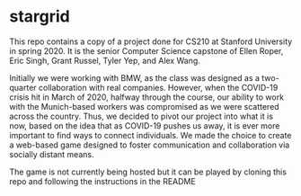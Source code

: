 # stargrid

This repo contains a copy of a project done for CS210 at Stanford University in spring 2020. 
It is the senior Computer Science capstone of Ellen Roper, Eric Singh, Grant Russel, Tyler Yep, and Alex Wang. 

Initially we were working with BMW, as the class was designed as a two-quarter collaboration with real companies. However, 
when the COVID-19 crisis hit in March of 2020, halfway through the course, our ability to work with the Munich-based workers
was compromised as we were scattered across the country. Thus, we decided to pivot our project into what it is now, based on
the idea that as COVID-19 pushes us away, it is ever more important to find ways to connect individuals. We made the choice to 
create a web-based game designed to foster communication and collaboration via socially distant means.

The game is not currently being hosted but it can be played by cloning this repo and following the instructions in the README
